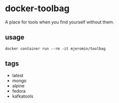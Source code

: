 # docker-toolbag
A place for tools when you find yourself without them.

## usage
```
docker container run --rm -it mjeromin/toolbag
```

## tags
* latest
* mongo
* alpine
* fedora
* kafkatools
